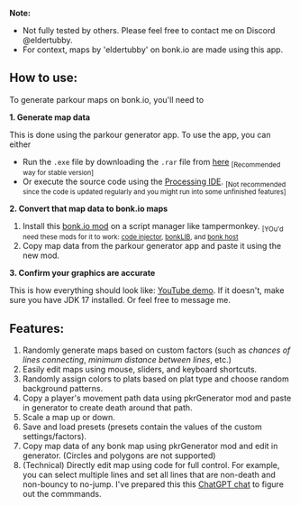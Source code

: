 **Note:** 
- Not fully tested by others. Please feel free to contact me on Discord @eldertubby.
- For context, maps by 'eldertubby' on bonk.io are made using this app.

## How to use:

To generate parkour maps on bonk.io, you'll need to

**1. Generate map data**

This is done using the parkour generator app. To use the app, you can either

- Run the ```.exe``` file by downloading the `.rar` file from [here](https://github.com/elder-tubby/bonkio-parkour-generator/releases/latest) <sub>[Recommended way for stable version]</sub> 
- Or execute the source code using the [Processing IDE](https://processing.org/download). <sub>[Not recommended since the code is updated regularly and you might run into some unfinished features]</sub>

**2. Convert that map data to bonk.io maps**

1. Install this [bonk.io mod](https://github.com/elder-tubby/bonkio-parkour-generator/blob/main/browser-script/pkrGenerator.js) on a script manager like tampermonkey. <sub>[YOu'd need these mods for it to work: [code injector](https://greasyfork.org/en/scripts/433861-code-injector-bonk-io), [bonkLIB](https://greasyfork.org/en/scripts/508104-bonklib), and [bonk host](https://greasyfork.org/en/scripts/435169-bonk-host)</sub>
2. Copy map data from the parkour generator app and paste it using the new mod.

**3. Confirm your graphics are accurate**

This is how everything should look like: [YouTube demo](https://www.youtube.com/watch?v=I0Nrr0XmPMA). If it doesn't, make sure you have JDK 17 installed. Or feel free to message me.

## Features:
1. Randomly generate maps based on custom factors (such as _chances of lines connecting_, _minimum distance between lines_, etc.)
2. Easily edit maps using mouse, sliders, and keyboard shortcuts.
3. Randomly assign colors to plats based on plat type and choose random background patterns.
4. Copy a player's movement path data using pkrGenerator mod and paste in generator to create death around that path.
5. Scale a map up or down.
6. Save and load presets (presets contain the values of the custom settings/factors).
7. Copy map data of any bonk map using pkrGenerator mod and edit in generator. (Circles and polygons are not supported)
8. (Technical) Directly edit map using code for full control. For example, you can select multiple lines and set all lines that are non-death and non-bouncy to no-jump. I've prepared this this [ChatGPT chat](https://chatgpt.com/share/67df6b9e-b360-8006-93af-5f8523a7d46c) to figure out the commmands.
